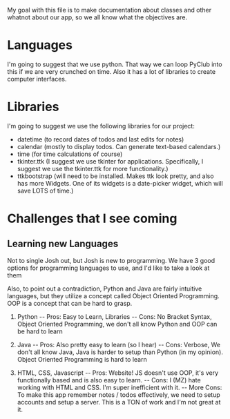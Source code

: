 
My goal with this file is to make documentation about classes and other whatnot about our app, so we all know what the objectives are.

# Languages

I'm going to suggest that we use python. That way we can loop PyClub into this if we are very crunched on time.
Also it has a lot of libraries to create computer interfaces.

# Libraries

I'm going to suggest we use the following libraries for our project:

- datetime (to record dates of todos and last edits for notes)
- calendar (mostly to display todos. Can generate text-based calendars.)
- time (for time calculations of course)
- tkinter.ttk (I suggest we use tkinter for applications. Specifically, I suggest we use the tkinter.ttk for more functionality.)
- ttkbootstrap (will need to be installed. Makes ttk look pretty, and also has more Widgets. One of its widgets is a date-picker widget, which will save LOTS of time.)

# Challenges that I see coming

## Learning new Languages

Not to single Josh out, but Josh is new to programming. We have 3 good options for programming languages to use, and I'd like to take a look at them

Also, to point out a contradiction, Python and Java are fairly intuitive languages, but they utilize a concept called Object Oriented Programming.
OOP is a concept that can be hard to grasp.

1. Python
-- Pros: Easy to Learn, Libraries
-- Cons: No Bracket Syntax, Object Oriented Programming, we don't all know Python and OOP can be hard to learn

2. Java
-- Pros: Also pretty easy to learn (so I hear)
-- Cons: Verbose, We don't all know Java, Java is harder to setup than Python (in my opinion). Object Oriented Programming is hard to learn

3. HTML, CSS, Javascript
-- Pros: Website! JS doesn't use OOP, it's very functionally based and is also easy to learn.
-- Cons: I (MZ) hate working with HTML and CSS. I'm super inefficient with it.
-- More Cons: To make this app remember notes / todos effectively, we need to setup accounts and setup a server. This is a TON of work and I'm not great at it. 